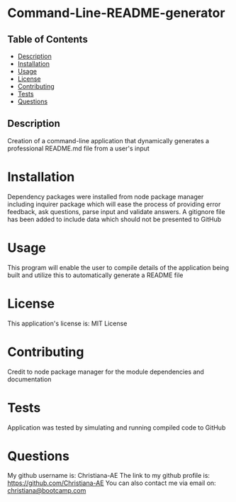  # Command-Line-README-generator
 
## Table of Contents 
- [Description](#description)
- [Installation](#installation)
- [Usage](#usage)
- [License](#license)
- [Contributing](#contributing)
- [Tests](#tests)
- [Questions](#questions)

## Description 
Creation of a command-line application that dynamically generates a professional README.md file from a user's input

# Installation
Dependency packages were installed from node package manager including inquirer package which will ease the process of providing error feedback, ask questions, parse input and validate answers. A gitignore file has been added to include data which should not be presented to GitHub

# Usage
This program will enable the user to compile details of the application being built and utilize this to automatically generate a README file 

# License
This application's license is: MIT License

# Contributing
Credit to node package manager for the module dependencies and documentation

# Tests
Application was tested by simulating and running compiled code to GitHub

# Questions
My github username is: Christiana-AE
The link to my github profile is: https://github.com/Christiana-AE
You can also contact me via email on: christiana@bootcamp.com

